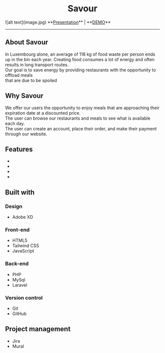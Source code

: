 <h1 align="center">Savour</h1>
![alt text](image.jpg)
**<a href="https://drive.google.com/file/d/1ppJVfAQiSIepCI5HeHiByUbucBVfHgaQ/view?usp=sharing" target="blank">Presentation</a>** | **<a href="#" target="blank">DEMO</a>**
<hr>

## About Savour
<p>In Luxembourg alone, an average of 118 kg of food waste per person ends up in the bin each year.
 Creating food consumes a lot of energy and often results in long transport routes. <br>
 Our goal is to save energy by providing restaurants with the opportunity to offload meals <br> that are due to be spoiled</p>
 
## Why Savour
<p>We offer our users the opportunity to enjoy meals that are approaching their expiration date at a discounted price. <br>
The user can browse our restaurants and meals to see what is available each day. <br>The user can create an account, place their order, and make their payment through our website.</p>

## Features
-
-
-
-

## Built with

### Design
- Adobe XD

### Front-end
- HTML5
- Tailwind CSS
- JavaScript

### Back-end
- PHP
- MySql
- Laravel

### Version control
- Git
- GitHub

## Project management
- Jira
- Mural


